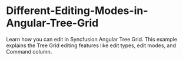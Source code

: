 # Different-Editing-Modes-in-Angular-Tree-Grid
Learn how you can edit in Syncfusion Angular Tree Grid. This example explains the Tree Grid editing features like edit types, edit modes, and Command column.
